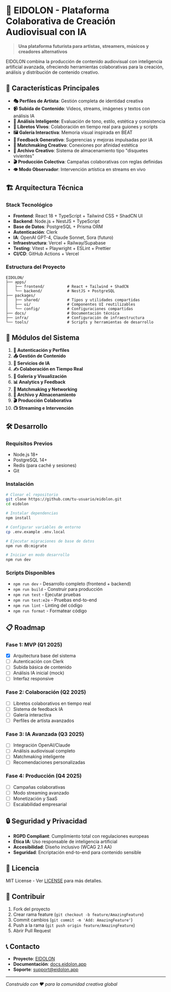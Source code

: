 # 🌟 EIDOLON - Plataforma Colaborativa de Creación Audiovisual con IA

> **Una plataforma futurista para artistas, streamers, músicos y creadores alternativos**

EIDOLON combina la producción de contenido audiovisual con inteligencia artificial avanzada, ofreciendo herramientas colaborativas para la creación, análisis y distribución de contenido creativo.

## 🚀 Características Principales

- **🎭 Perfiles de Artista**: Gestión completa de identidad creativa
- **📹 Subida de Contenido**: Videos, streams, imágenes y textos con análisis IA
- **🧠 Análisis Inteligente**: Evaluación de tono, estilo, estética y consistencia
- **📝 Libretos Vivos**: Colaboración en tiempo real para guiones y scripts
- **🖼️ Galería Interactiva**: Memoria visual inspirada en BEAT
- **💬 Feedback Generativo**: Sugerencias y mejoras impulsadas por IA
- **🤝 Matchmaking Creativo**: Conexiones por afinidad estética
- **💾 Archivo Creativo**: Sistema de almacenamiento tipo "disquetes vivientes"
- **🎬 Producción Colectiva**: Campañas colaborativas con reglas definidas
- **👁️ Modo Observador**: Intervención artística en streams en vivo

## 🏗️ Arquitectura Técnica

### Stack Tecnológico
- **Frontend**: React 18 + TypeScript + Tailwind CSS + ShadCN UI
- **Backend**: Node.js + NestJS + TypeScript
- **Base de Datos**: PostgreSQL + Prisma ORM
- **Autenticación**: Clerk
- **IA**: OpenAI GPT-4, Claude Sonnet, Sora (futuro)
- **Infraestructura**: Vercel + Railway/Supabase
- **Testing**: Vitest + Playwright + ESLint + Prettier
- **CI/CD**: GitHub Actions + Vercel

### Estructura del Proyecto
```
EIDOLON/
├── apps/
│   ├── frontend/          # React + Tailwind + ShadCN
│   └── backend/           # NestJS + PostgreSQL
├── packages/
│   ├── shared/            # Tipos y utilidades compartidas
│   ├── ui/                # Componentes UI reutilizables
│   └── config/            # Configuraciones compartidas
├── docs/                  # Documentación técnica
├── infra/                 # Configuración de infraestructura
└── tools/                 # Scripts y herramientas de desarrollo
```

## 🎯 Módulos del Sistema

1. **🔐 Autenticación y Perfiles**
2. **📤 Gestión de Contenido**
3. **🤖 Servicios de IA**
4. **✍️ Colaboración en Tiempo Real**
5. **🎨 Galería y Visualización**
6. **📊 Analytics y Feedback**
7. **🔗 Matchmaking y Networking**
8. **💾 Archivo y Almacenamiento**
9. **🎬 Producción Colaborativa**
10. **📺 Streaming e Intervención**

## 🛠️ Desarrollo

### Requisitos Previos
- Node.js 18+
- PostgreSQL 14+
- Redis (para caché y sesiones)
- Git

### Instalación
```bash
# Clonar el repositorio
git clone https://github.com/tu-usuario/eidolon.git
cd eidolon

# Instalar dependencias
npm install

# Configurar variables de entorno
cp .env.example .env.local

# Ejecutar migraciones de base de datos
npm run db:migrate

# Iniciar en modo desarrollo
npm run dev
```

### Scripts Disponibles
- `npm run dev` - Desarrollo completo (frontend + backend)
- `npm run build` - Construir para producción
- `npm run test` - Ejecutar pruebas
- `npm run test:e2e` - Pruebas end-to-end
- `npm run lint` - Linting del código
- `npm run format` - Formatear código

## 📋 Roadmap

### Fase 1: MVP (Q1 2025)
- [x] Arquitectura base del sistema
- [ ] Autenticación con Clerk
- [ ] Subida básica de contenido
- [ ] Análisis IA inicial (mock)
- [ ] Interfaz responsive

### Fase 2: Colaboración (Q2 2025)
- [ ] Libretos colaborativos en tiempo real
- [ ] Sistema de feedback IA
- [ ] Galería interactiva
- [ ] Perfiles de artista avanzados

### Fase 3: IA Avanzada (Q3 2025)
- [ ] Integración OpenAI/Claude
- [ ] Análisis audiovisual completo
- [ ] Matchmaking inteligente
- [ ] Recomendaciones personalizadas

### Fase 4: Producción (Q4 2025)
- [ ] Campañas colaborativas
- [ ] Modo streaming avanzado
- [ ] Monetización y SaaS
- [ ] Escalabilidad empresarial

## 🔒 Seguridad y Privacidad

- **RGPD Compliant**: Cumplimiento total con regulaciones europeas
- **Ética IA**: Uso responsable de inteligencia artificial
- **Accesibilidad**: Diseño inclusivo (WCAG 2.1 AA)
- **Seguridad**: Encriptación end-to-end para contenido sensible

## 📄 Licencia

MIT License - Ver [LICENSE](LICENSE) para más detalles.

## 🤝 Contribuir

1. Fork del proyecto
2. Crear rama feature (`git checkout -b feature/AmazingFeature`)
3. Commit cambios (`git commit -m 'Add: AmazingFeature'`)
4. Push a la rama (`git push origin feature/AmazingFeature`)
5. Abrir Pull Request

## 📞 Contacto

- **Proyecto**: [EIDOLON](https://github.com/tu-usuario/eidolon)
- **Documentación**: [docs.eidolon.app](https://docs.eidolon.app)
- **Soporte**: support@eidolon.app

---

*Construido con ❤️ para la comunidad creativa global*
